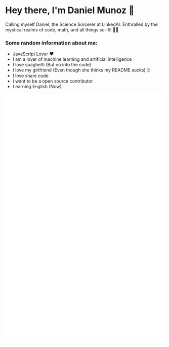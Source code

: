 
# Hey there, I'm Daniel Munoz 👋

Calling myself Daniel, the Science Sorcerer at LinkedAI. Enthralled by the mystical realms of code, math, and all things sci-fi! 🧙‍♂️


### Some random information about me:
- JavaScript Lover ❤️
- I am a lover of machine learning and artificial intelligence
- I love spaghetti (But no into the code) 
- I love my girlfriend (Even though she thinks my README sucks) 🙄
- I love share code
- I want to be a open source contributor
- Learning English (Now)

![Metrics](/github-metrics.svg)
